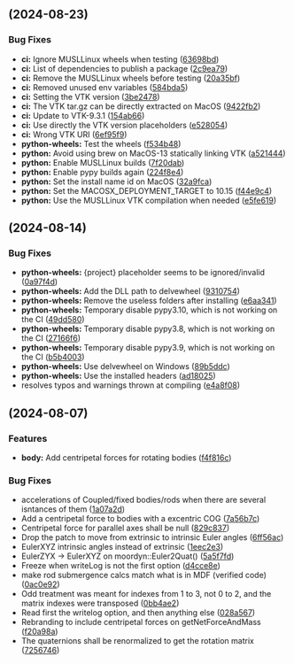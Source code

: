 ## [](https://github.com/core-marine-dev/MoorDyn/compare/v2.3.6...v) (2024-08-23)

### Bug Fixes

* **ci:** Ignore MUSLLinux wheels when testing ([63698bd](https://github.com/core-marine-dev/MoorDyn/commit/63698bd87f4224c8d062f4b3b732b2f52e5dbeef))
* **ci:** List of dependencies to publish a package ([2c9ea79](https://github.com/core-marine-dev/MoorDyn/commit/2c9ea79d89002287bc0e718dcd433b9c891a3b92))
* **ci:** Remove the MUSLLinux wheels before testing ([20a35bf](https://github.com/core-marine-dev/MoorDyn/commit/20a35bf0ad51f4500b84b03e266848f503665720))
* **ci:** Removed unused env variables ([584bda5](https://github.com/core-marine-dev/MoorDyn/commit/584bda5581864d779d467875ee2b1a459cab8b91))
* **ci:** Setting the VTK version ([3be2478](https://github.com/core-marine-dev/MoorDyn/commit/3be24786c21753f8aaba898ee4bdf551ca3196af))
* **ci:** The VTK tar.gz can be directly extracted on MacOS ([9422fb2](https://github.com/core-marine-dev/MoorDyn/commit/9422fb21063254dc3e943f5a8b0399341aed491b))
* **ci:** Update to VTK-9.3.1 ([154ab66](https://github.com/core-marine-dev/MoorDyn/commit/154ab66d5d7442ad15fd31a855577a848f91f5a9))
* **ci:** Use directly the VTK version placeholders ([e528054](https://github.com/core-marine-dev/MoorDyn/commit/e5280542245ae5e7617aafb011c0f0f7a85cf7f9))
* **ci:** Wrong VTK URI ([6ef95f9](https://github.com/core-marine-dev/MoorDyn/commit/6ef95f92ab826f8f4e09661728a54f7d6cb3d870))
* **python-wheels:** Test the wheels ([f534b48](https://github.com/core-marine-dev/MoorDyn/commit/f534b48bd9eb508b00e6ff102e62a7d84addea0a))
* **python:** Avoid using brew on MacOS-13 statically linking VTK ([a521444](https://github.com/core-marine-dev/MoorDyn/commit/a521444281e9117c09135640f49154c2d3d0a18a))
* **python:** Enable MUSLLinux builds ([7f20dab](https://github.com/core-marine-dev/MoorDyn/commit/7f20dab357b8863320d35bee1723f21099900023))
* **python:** Enable pypy builds again ([224f8e4](https://github.com/core-marine-dev/MoorDyn/commit/224f8e4f31271a96b6a4ef170d8337d252305cb7))
* **python:** Set the install name id on MacOS ([32a9fca](https://github.com/core-marine-dev/MoorDyn/commit/32a9fcae8a8aee0558c632fe236f92d9e6bfda8d))
* **python:** Set the MACOSX_DEPLOYMENT_TARGET to 10.15 ([f44e9c4](https://github.com/core-marine-dev/MoorDyn/commit/f44e9c4df1c1c9645d1a08255f16722baa519188))
* **python:** Use the MUSLLinux VTK compilation when needed ([e5fe619](https://github.com/core-marine-dev/MoorDyn/commit/e5fe6190d5fdc67f6bb48c3fc7133a6ed5c5a4ec))
## [](https://github.com/core-marine-dev/MoorDyn/compare/v2.3.5...v) (2024-08-14)

### Bug Fixes

* **python-wheels:** {project} placeholder seems to be ignored/invalid ([0a97f4d](https://github.com/core-marine-dev/MoorDyn/commit/0a97f4dcff2bfa1f83c0b943f0c1695b71e33f69))
* **python-wheels:** Add the DLL path to delvewheel ([9310754](https://github.com/core-marine-dev/MoorDyn/commit/9310754b965ee3602db579e22fd1f242970dff05))
* **python-wheels:** Remove the useless folders after installing ([e6aa341](https://github.com/core-marine-dev/MoorDyn/commit/e6aa341be866183266afacd996accf0afde30837))
* **python-wheels:** Temporary disable pypy3.10, which is not working on the CI ([49dd580](https://github.com/core-marine-dev/MoorDyn/commit/49dd5805db58c21a09a7012cdf6cce685ceeaf72))
* **python-wheels:** Temporary disable pypy3.8, which is not working on the CI ([27166f6](https://github.com/core-marine-dev/MoorDyn/commit/27166f6575586727d2893bc9094eb3fb121aed05))
* **python-wheels:** Temporary disable pypy3.9, which is not working on the CI ([b5b4003](https://github.com/core-marine-dev/MoorDyn/commit/b5b400327b9ec1debeab328c57a314715b0740d9))
* **python-wheels:** Use delvewheel on Windows ([89b5ddc](https://github.com/core-marine-dev/MoorDyn/commit/89b5ddcbc5f64404ff902c8a536e304052ab580a))
* **python-wheels:** Use the installed headers ([ad18025](https://github.com/core-marine-dev/MoorDyn/commit/ad18025c6ff5353f4c99fa7bd58a988c5016c9cd))
* resolves typos and warnings thrown at compiling ([e4a8f08](https://github.com/core-marine-dev/MoorDyn/commit/e4a8f08195e031cbfecfd30574edaad08b15a4d0))
## [](https://github.com/core-marine-dev/MoorDyn/compare/v2.3.3...v) (2024-08-07)

### Features

* **body:** Add centripetal forces for rotating bodies ([f4f816c](https://github.com/core-marine-dev/MoorDyn/commit/f4f816cadb4116f4052f4a3cc36ca2c82f5cabd9))

### Bug Fixes

* accelerations of Coupled/fixed bodies/rods when there are several isntances of them ([1a07a2d](https://github.com/core-marine-dev/MoorDyn/commit/1a07a2d39fe6ffb5f27b6e143830d18ce4f758f2))
* Add a centripetal force to bodies with a excentric COG ([7a56b7c](https://github.com/core-marine-dev/MoorDyn/commit/7a56b7c941c0bfbddb37fab48423f1ad715270a7))
* Centripetal force for parallel axes shall be null ([829c837](https://github.com/core-marine-dev/MoorDyn/commit/829c83711a98ed11178cc3b934b76ce515c61f82))
* Drop the patch to move from extrinsic to intrinsic Euler angles ([6ff56ac](https://github.com/core-marine-dev/MoorDyn/commit/6ff56acc47d756634b1a8238898221ec016c8e0f))
* EulerXYZ intrinsic angles instead of extrinsic ([1eec2e3](https://github.com/core-marine-dev/MoorDyn/commit/1eec2e3005239c9bd8e19f1ebddd05ead8f2f08f))
* EulerZYX -> EulerXYZ on moordyn::Euler2Quat() ([5a5f7fd](https://github.com/core-marine-dev/MoorDyn/commit/5a5f7fdfa8bc161cd580c50b3dcedcca394919c6))
* Freeze when writeLog is not the first option ([d4cce8e](https://github.com/core-marine-dev/MoorDyn/commit/d4cce8ecfb8e5af4819f3877e0f882d59ebb04c8))
* make rod submergence calcs match what is in MDF (verified code) ([0ac0e92](https://github.com/core-marine-dev/MoorDyn/commit/0ac0e9207eec4c202bf6b85f4a6fbc5178a1fb13))
* Odd treatment was meant for indexes from 1 to 3, not 0 to 2, and the matrix indexes were transposed ([0bb4ae2](https://github.com/core-marine-dev/MoorDyn/commit/0bb4ae27c8ed307a7a2382f0a53121ef8d73ebb7))
* Read first the writelog option, and then anything else ([028a567](https://github.com/core-marine-dev/MoorDyn/commit/028a56742226aa27fa900272bf020924eec56b6d))
* Rebranding to include centripetal forces on getNetForceAndMass ([f20a98a](https://github.com/core-marine-dev/MoorDyn/commit/f20a98aa23a584a0475f6055a33acfda30f39718))
* The quaternions shall be renormalized to get the rotation matrix ([7256746](https://github.com/core-marine-dev/MoorDyn/commit/7256746793f0c48b6ec4bc8dd97407ad582a9ae2))
